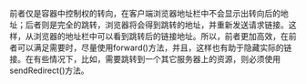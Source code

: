 前者仅是容器中控制权的转向，在客户端浏览器地址栏中不会显示出转向后的地址；后者则是完全的跳转，浏览器将会得到跳转的地址，并重新发送请求链接。这样，从浏览器的地址栏中可以看到跳转后的链接地址。所以，前者更加高效，在前者可以满足需要时，尽量使用forward()方法，并且，这样也有助于隐藏实际的链接。在有些情况下，比如，需要跳转到一个其它服务器上的资源，则必须使用sendRedirect()方法。